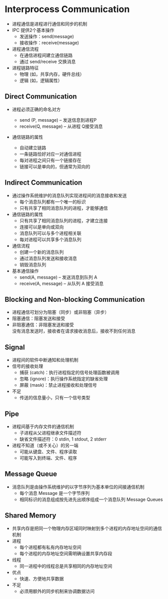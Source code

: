 # Interprocess Communication

* 进程通信是进程进行通信和同步的机制
* IPC 提供2个基本操作
  * 发送操作：send(message)
  * 接收操作：receive(message)
* 进程通信流程
  * 在通信进程间建立通信链路
  * 通过 send/receive 交换消息
* 进程链路特征
  * 物理 (如，共享内存，硬件总线）
  * 逻辑 (如，逻辑属性）

## Direct Communication

* 进程必须正确的命名对方
  * send (P, message) – 发送信息到进程P
  * receive(Q, message) – 从进程 Q接受消息

* 通信链路的属性
  * 自动建立链路
  * 一条链路恰好对应一对通信进程
  * 每对进程之间只有一个链接存在
  * 链接可以是单向的，但通常为双向的

## Indirect Communication

* 通过操作系统维护的消息队列实现进程间的消息接收和发送
  * 每个消息队列都有一个唯一的标识
  * 只有共享了相同消息队列的进程，才能够通信
* 通信链路的属性
  * 只有共享了相同消息队列的进程，才建立连接
  * 连接可以是单向或双向
  * 消息队列可以与多个进程相关联
  * 每对进程可以共享多个消息队列
* 通信流程
  * 创建一个新的消息队列
  * 通过消息队列发送和接收消息
  * 销毁消息队列
* 基本通信操作
  * send(A, message) – 发送消息到队列 A
  * receive(A, message) – 从队列 A 接受消息

## Blocking and Non-blocking Communication

* 进程通信可划分为阻塞（同步）或非阻塞（异步）
* 阻塞通信：阻塞发送和接受
* 非阻塞通信：非阻塞发送和接受  
  没有消息发送时，接收者在请求接收消息后，接收不到任何消息

## Signal

* 进程间的软件中断通知和处理机制
* 信号的接收处理
  * 捕获 (catch)：执行进程指定的信号处理函数被调用
  * 忽略 (ignore)：执行操作系统指定的缺省处理
  * 屏蔽 (mask)：禁止进程接收和处理信号
* 不足
  * 传送的信息量小，只有一个信号类型

## Pipe

* 进程间基于内存文件的通信机制
  * 子进程从父进程继承文件描述符
  * 缺省文件描述符：0 stdin, 1 stdout, 2 stderr
* 进程不知道（或不关心）的另一端
  * 可能从键盘、文件、程序读取
  * 可能写入到终端、文件、程序

## Message Queue

* 消息队列是由操作系统维护的以字节序列为基本单位的间接通信机制
  * 每个消息 Message 是一个字节序列
  * 相同标识的消息组成按先进先出顺序组成一个消息队列 Message Queues

## Shared Memory

* 共享内存是把同一个物理内存区域同时映射到多个进程的内存地址空间的通信机制
* 进程
  * 每个进程都有私有内存地址空间
  * 每个进程的内存地址空间需明确设置共享内存段
* 线程
  * 同一进程中的线程总是共享相同的内存地址空间
* 优点
  * 快速、方便地共享数据
* 不足
  * 必须用额外的同步机制来协调数据访问
